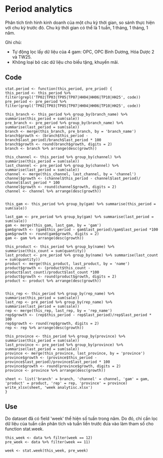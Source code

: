# Period analytics
Phân tích tình hình kinh doanh của một chu kỳ thời gian, so sánh thực hiện với chu kỳ trước đó. Chu kỳ thời gian có thể là 1 tuần, 1 tháng, 1 tháng, 1 năm.

Ghi chú:
- Tự động lọc lấy dữ liệu của 4 gam: OPC, OPC Bình Dương, Hóa Dược 2 và TW25.
- Không loại bỏ các dữ liệu cho biếu tặng, khuyến mãi.

## Code

```
stat.period <- function(this_period, pre_priod) {
this_period <- this_period %>% filter(grepl('TP02|TP03|TP05|TP07|HH04|HH06|TP10|HH25', code))
pre_period <- pre_period %>% filter(grepl('TP02|TP03|TP05|TP07|HH04|HH06|TP10|HH25', code))

this_branch <- this_period %>% group_by(branch_name) %>% summarise(this_period = sum(sale))
pre_branch <- pre_period %>% group_by(branch_name) %>% summarise(last_period = sum(sale))
branch <- merge(this_branch, pre_branch, by = 'branch_name')
branch$growth <- (branch$this_period - branch$last_period)/branch$last_period * 100
branch$growth <- round(branch$growth, digits = 2)
branch <- branch %>% arrange(desc(growth))

this_channel <- this_period %>% group_by(channel) %>% summarise(this_period = sum(sale))
last_channel <- pre_period %>% group_by(channel) %>% summarise(last_period = sum(sale))
channel <- merge(this_channel, last_channel, by = 'channel')
channel$growth <- (channel$this_period - channel$last_period)/ channel$last_period * 100
channel$growth <- round(channel$growth, digits = 2)
channel <- channel %>% arrange(desc(growth))


this_gam <- this_period %>% group_by(gam) %>% summarise(this_period = sum(sale))

last_gam <- pre_period %>% group_by(gam) %>% summarise(last_period = sum(sale))
gam <- merge(this_gam, last_gam, by = 'gam')
gam$growth <- (gam$this_period - gam$last_period)/gam$last_period *100
gam$growth <- round(gam$growth, digits = 2)
gam <- gam %>% arrange(desc(growth))

this_product <- this_period %>% group_by(name) %>% summarise(this_count = sum(quantity))
last_product <- pre_period %>% group_by(name) %>% summarise(last_count = sum(quantity))
product <- merge(this_product, last_product, by = 'name')
product$growth <- (product$this_count - product$last_count)/product$last_count *100
product$growth <- round(product$growth, digits = 2)
product <- product %>% arrange(desc(growth))


this_rep <- this_period %>% group_by(rep_name) %>% summarise(this_period = sum(sale))
last_rep <- pre_period %>% group_by(rep_name) %>% summarise(last_period = sum(sale))
rep <- merge(this_rep, last_rep, by = 'rep_name')
rep$growth <- (rep$this_period - rep$last_period)/rep$last_period * 100
rep$growth <- round(rep$growth, digits = 2)
rep <- rep %>% arrange(desc(growth))

this_province <- this_period %>% group_by(province) %>% summarise(this_period = sum(sale))
last_province <- pre_period %>% group_by(province) %>% summarise(last_period = sum(sale))
province <- merge(this_province, last_province, by = 'province')
province$growth <- (province$this_period - province$last_period)/province$last_period * 100
province$growth <- round(province$growth, digits = 2)
province <- province %>% arrange(desc(growth))

sheet <- list('branch' = branch, 'channel' = channel, 'gam' = gam, 'product' = product, 'rep' = rep, 'province' = province)
write_xlsx(sheet, 'week analytisc.xlsx')
}
```

## Use
Do dataset đã có field 'week' thể hiện số tuần trong năm. Do đó, chỉ cần lọc dữ liệu của tuần cần phân tích và tuần liền trước
đưa vào làm tham số cho function stat.week.

```
this_week <- data %>% filter(week == 12)
pre_week <- data %>% filter(week == 11)

week <- stat.week(this_week, pre_week)
```
